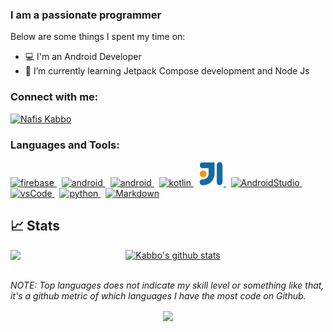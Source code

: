 
<!-- Top Banner -->
### I am a passionate programmer 
 
Below are some things I spent my time on:
- 💻 I'm an Android Developer
- 🌱 I’m currently learning Jetpack Compose development and Node Js

<!--- 📫 Contact me: **hrithiksharma24092000@gmail.com**-->
<h3 align="left">Connect with me:</h3>
<p>
<a href="mailto:kabboandreigns@gmail.com" target="blank">
 <img src="https://img.icons8.com/color/2x/gmail-new.png"alt="Nafis Kabbo" width=45 height=45/>
 </a>
</p>


### Languages and Tools:
<p> 
 <a href="https://firebase.google.com/" target="_blank">
  <img src="https://www.vectorlogo.zone/logos/firebase/firebase-icon.svg" alt="firebase" width="40" height="40"/>
 </a> 
 &nbsp;
<a href="https://en.wikipedia.org/wiki/Android_software_development" target="_blank">
 <img src="https://www.vectorlogo.zone/logos/android/android-icon.svg" alt="android" width="40" height="40"/>
 </a>
 &nbsp;
<a href="https://en.wikipedia.org/wiki/Java_(programming_language)" target="_blank">
 <img src="https://www.vectorlogo.zone/logos/java/java-icon.svg" alt="android" width="40" height="40"/>
</a> 
 &nbsp;
<a href="https://kotlinlang.org/" target="_blank">
 <img src="https://img.icons8.com/color/2x/kotlin.png" alt="kotlin" width="40" height="40"/>
</a> 
 &nbsp;
<a href="https://en.wikipedia.org/wiki/IntelliJ_IDEA" target="_blank">
 <img src="https://github.com/Coder481/CDN/blob/main/ICONS/intellij.svg" alt="intelliJ" width="40" height="40"/>
 </a>
 &nbsp;
<a href="https://developer.android.com/studio" target="_blank">
 <img src="https://img.icons8.com/fluency/2x/4a90e2/android-studio--v3.png" alt="AndroidStudio" width="40" height="40"/>
 </a>
 &nbsp;
 <a href="https://code.visualstudio.com/download" target="_blank">
  <img src="https://cdn.iconscout.com/icon/free/png-64/visual-studio-code-1868941-1583105.png" alt="vsCode" width="40" height="40"/>
 </a>
 &nbsp;
 <a href="https://en.wikipedia.org/wiki/Python_(programming_language)" target="_blank">
  <img src="https://www.vectorlogo.zone/logos/python/python-icon.svg" alt="python" width="40" height="40"/>
 </a>
 &nbsp;
<a href="https://en.wikipedia.org/wiki/Markdown" target="_blank">
 <img src="https://img.icons8.com/ios/2x/markdown--v2.png" alt="Markdown" width="40" height="40"/>
 </a>
</p>
<!--<a href="https://en.wikipedia.org/wiki/C%2B%2B" target="_blank"> <img src="https://github.com/Coder481/CDN/blob/main/ICONS/c.svg" alt="C++" width="40" height="40"/></a>
<a href="https://en.wikipedia.org/wiki/C_(programming_language)" target="_blank"> <img src="https://cdn.iconscout.com/icon/free/png-64/c-programming-569564.png" alt="C" width="40" height="40"/></a>
<a href="https://en.wikipedia.org/wiki/HTML" target="_blank"> <img src="https://cdn.iconscout.com/icon/free/png-64/html-2752158-2284975.png" alt="html" width="40" height="40"/></a>
<a href="https://en.wikipedia.org/wiki/CSS" target="_blank"> <img src="https://cdn.iconscout.com/icon/free/png-64/css-131-722685.png" alt="css" width="40" height="40"/></a>-->
<!--<a href="https://www.djangoproject.com/" target="_blank"> <img src="https://cdn.iconscout.com/icon/free/png-64/django-1-282754.png" alt="django" width="40" height="40"/></a>
<a href="https://en.wikipedia.org/wiki/Terminal" target="_blank"> <img src="https://cdn.iconscout.com/icon/premium/png-64-thumb/terminal-2229455-1858303.png" alt="terminal" width="40" height="40"/></a> -->



## 📈 Stats
<div align="center">
 <a href="https://github.com/anuraghazra/github-readme-stats">
  <img align="left" src="https://github-readme-stats.vercel.app/api/top-langs/?username=nafiskabbo&theme=midnight-purple&hide=css,html,c,Jupyter Notebook" />
</a>

<a href="https://github.com/anuraghazra/github-readme-stats">
  <img align="right|center" src="https://github-readme-stats.vercel.app/api?username=nafiskabbo&count_private=true&show_icons=true&theme=midnight-purple&line_height=27&v=5" alt="Kabbo's github stats" />
</a>
</div> <br />
<p>
 <i>NOTE: Top languages does not indicate my skill level or something like that, it's a github metric of which languages I have the most code on Github.</i>
</p>
<p align="center">  
     <img align="center" src="https://visitor-badge.laobi.icu/badge?page_id=nafiskabbo.visitor-badge"> 
</p>



<!--Bottom Banner -->
<img src="https://raw.githubusercontent.com/nafiskabbo/CDN/main/2021/09/Bottom%20Banner.svg" alt=""><br />
